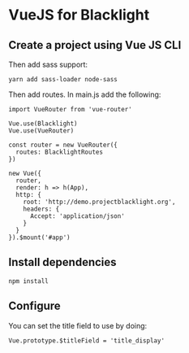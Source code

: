 # VueJS for Blacklight


## Create a project using Vue JS CLI

Then add sass support:
```
yarn add sass-loader node-sass
```

Then add routes. In main.js add the following:
```
import VueRouter from 'vue-router'

Vue.use(Blacklight)
Vue.use(VueRouter)

const router = new VueRouter({
  routes: BlacklightRoutes
})

new Vue({
  router,
  render: h => h(App),
  http: {
    root: 'http://demo.projectblacklight.org',
    headers: {
      Accept: 'application/json'
    }
  }
}).$mount('#app')
```

## Install dependencies

```
npm install
```

## Configure

You can set the title field to use by doing:
```
Vue.prototype.$titleField = 'title_display'
```
